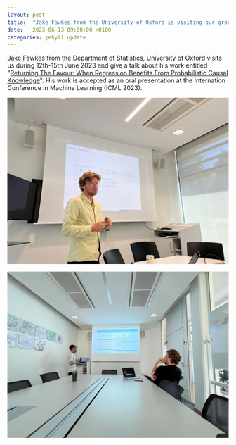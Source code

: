 ```yaml
---
layout: post
title:  "Jake Fawkes from the University of Oxford is visiting our group"
date:   2023-06-13 09:00:00 +0100
categories: jekyll update
---
```


[Jake Fawkes](https://csml.stats.ox.ac.uk/people/fawkes/) from the Department of Statistics, University of Oxford visits us during 12th-15th June 2023 and give a talk about his work entitled "[Returning The Favour: When Regression Benefits From Probabilistic Causal Knowledge](https://arxiv.org/abs/2301.11214)". His work is accepted as an oral presentation at the Internation Conference in Machine Learning (ICML 2023).

![Jake Fawkes giving a talk](/assets/img/posts/jake-fawkes-talk.jpeg)

![Discussion with Jake Fawkes](/assets/img/posts/jake-fawkes-discussion.jpeg)
